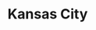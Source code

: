 ---
title: "Kansas City"
hashtag: "kansas-city"
tags:
  - Cities I have visited
  - City
  - Missouri
---